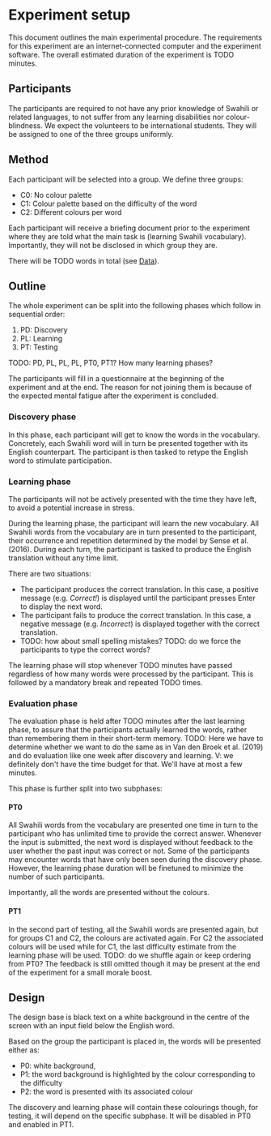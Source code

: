 # Experiment setup
This document outlines the main experimental procedure.
The requirements for this experiment are an internet-connected computer and the experiment software.
The overall estimated duration of the experiment is TODO minutes.

## Participants

The participants are required to not have any prior knowledge of Swahili or related languages, to not suffer from any learning disabilities nor colour-blindness.
We expect the volunteers to be international students.
They will be assigned to one of the three groups uniformly.

## Method

Each participant will be selected into a group. We define three groups:
- C0: No colour palette
- C1: Colour palette based on the difficulty of the word
- C2: Different colours per word

Each participant will receive a briefing document prior to the experiment where they are told what the main task is (learning Swahili vocabulary).
Importantly, they will not be disclosed in which group they are.

There will be TODO words in total (see [Data](data.md)).

## Outline

The whole experiment can be split into the following phases which follow in sequential order:

1. PD: Discovery
2. PL: Learning
3. PT: Testing

TODO: PD, PL, PL, PL, PT0, PT1? How many learning phases?

The participants will fill in a questionnaire at the beginning of the experiment and at the end.
The reason for not joining them is because of the expected mental fatigue after the experiment is concluded.

### Discovery phase

In this phase, each participant will get to know the words in the vocabulary.
Concretely, each Swahili word will in turn be presented together with its English counterpart.
The participant is then tasked to retype the English word to stimulate participation.

### Learning phase

The participants will not be actively presented with the time they have left, to avoid a potential increase in stress.

During the learning phase, the participant will learn the new vocabulary.
All Swahili words from the vocabulary are in turn presented to the participant, their occurrence and repetition determined by the model by Sense et al. (2016).
During each turn, the participant is tasked to produce the English translation without any time limit.

There are two situations:
- The participant produces the correct translation.
  In this case, a positive message (e.g. _Correct!_) is displayed until the participant presses Enter to display the next word.
- The participant fails to produce the correct translation.
  In this case, a negative message (e.g. _Incorrect_) is displayed together with the correct translation.
- TODO: how about small spelling mistakes? TODO: do we force the participants to type the correct words?

The learning phase will stop whenever TODO minutes have passed regardless of how many words were processed by the participant.
This is followed by a mandatory break and repeated TODO times.

### Evaluation phase

The evaluation phase is held after TODO minutes after the last learning phase, to assure that the participants actually learned the words, rather than remembering them in their short-term memory.
TODO: Here we have to determine whether we want to do the same as in Van den Broek et al. (2019) and do evaluation like one week after discovery and learning. V: we definitely don't have the time budget for that. We'll have at most a few minutes.

This phase is further split into two subphases:

#### PT0

All Swahili words from the vocabulary are presented one time in turn to the participant who has unlimited time to provide the correct answer.
Whenever the input is submitted, the next word is displayed without feedback to the user whether the past input was correct or not.
Some of the participants may encounter words that have only been seen during the discovery phase.
However, the learning phase duration will be finetuned to minimize the number of such participants.

Importantly, all the words are presented without the colours.

#### PT1

In the second part of testing, all the Swahili words are presented again, but for groups C1 and C2, the colours are activated again.
For C2 the associated colours will be used while for C1, the last difficulty estimate from the learning phase will be used.
TODO: do we shuffle again or keep ordering from PT0?
The feedback is still omitted though it may be present at the end of the experiment for a small morale boost.

## Design

The design base is black text on a white background in the centre of the screen with an input field below the English word. 

Based on the group the participant is placed in, the words will be presented either as:
- P0: white background, 
- P1: the word background is highlighted by the colour corresponding to the difficulty
- P2: the word is presented with its associated colour

The discovery and learning phase will contain these colourings though, for testing, it will depend on the specific subphase.
It will be disabled in PT0 and enabled in PT1.
